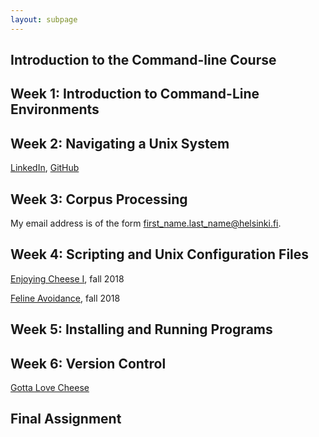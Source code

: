 ```yaml
---
layout: subpage
---
```


## Introduction to the Command-line Course



## Week 1: Introduction to Command-Line Environments


## Week 2: Navigating a Unix System

[LinkedIn](https://fi.linkedin.com/mouse-mousekewitz), [GitHub](https://github.com/mokewitz)

## Week 3: Corpus Processing

My email address is of the form first_name.last_name@helsinki.fi. 

## Week 4: Scripting and Unix Configuration Files

[Enjoying Cheese I](https://courses.helsinki.fi/enjoying-cheese-I), fall 2018

[Feline Avoidance](https://courses.helsinki.fi/feline-avoidance), fall 2018

## Week 5: Installing and Running Programs

## Week 6: Version Control

[Gotta Love Cheese](https://en.wikipedia.org/wiki/Cheese) 

## Final Assignment
